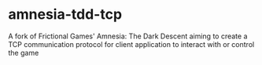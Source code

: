 # amnesia-tdd-tcp
A fork of Frictional Games' Amnesia: The Dark Descent aiming to create a TCP communication protocol for client application to interact with or control the game
